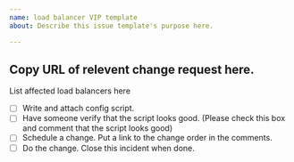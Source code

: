 ```yaml
---
name: load balancer VIP template
about: Describe this issue template's purpose here.

---
```


Copy URL of relevent change request here.
---
List affected load balancers here

- [ ] Write and attach config script.
- [ ] Have someone verify that the script looks good. (Please check this box and comment that the script looks good)
- [ ] Schedule a change. Put a link to the change order in the comments.
- [ ] Do the change. Close this incident when done.
